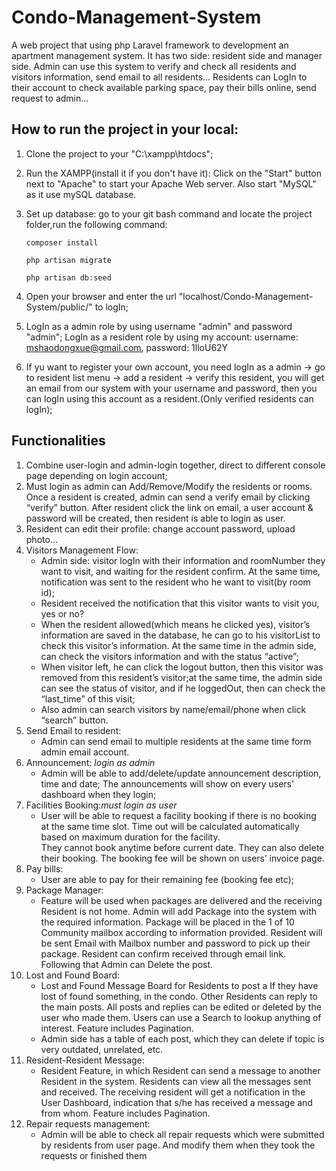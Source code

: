 # Condo-Management-System
A web project that using php Laravel framework to development an apartment management system. 
It has two side: resident side and manager side. 
Admin can use this system to verify and check all residents and visitors information, send email to all residents...
Residents can LogIn to their account to check available parking space, pay their bills online, send request to admin...


## How to run the project in your local: 
1. Clone the project to your "C:\xampp\htdocs\";
2. Run the XAMPP(install it if you don't have it): Click on the "Start" button next to "Apache" to start your Apache Web server. Also start "MySQL" as it use mySQL database.
3. Set up database: go to your git bash command and locate the project folder,run the following command:

    `composer install`

    `php artisan migrate` 

    `php artisan db:seed`
4. Open your browser and enter the url "localhost/Condo-Management-System/public/" to logIn;
5. LogIn as a admin role by using username "admin" and password "admin"; LogIn as a resident role by using my account: username: mshaodongxue@gmail.com, password: 1lloU62Y 
6. If yu want to register your own account, you need logIn as a admin -> go to resident list menu -> add a resident -> verify this resident, you will get an email from our system with your username and password, then you can logIn using this account as a resident.(Only verified residents can logIn);

## Functionalities
1. Combine user-login and admin-login together, direct to different console page depending on login account;
2. Must login as admin can Add/Remove/Modify the residents or rooms. Once a resident is created, admin can send a verify email by clicking “verify” button. After resident click the link on email, a user account & password will be created, then resident is able to login as user.
3. Resident can edit their profile: change account password, upload photo...
4. Visitors Management Flow:
    - Admin side:  visitor logIn with their information and roomNumber they want to visit, and waiting for the resident confirm. At the same time, notification was sent to the resident who he want to visit(by room id);
    - Resident received the notification that this visitor wants to visit you, yes or no?
    - When the resident allowed(which means he clicked yes), visitor’s information are saved in the database, he can go to his visitorList to check this visitor’s information. At the same time in the admin side, can check the visitors information and with the status “active”;
    - When visitor left, he can click the logout button, then this visitor was removed from this resident’s visitor;at the same time, the admin side can see the status of visitor, and if he loggedOut, then can check the “last_time” of this visit;
    - Also admin can search visitors by name/email/phone when click “search” button.
5. Send Email to resident: 
    - Admin can send email to multiple residents at the same time form admin email account.
6. Announcement: *login as admin*
    - Admin will be able to add/delete/update announcement description, time and date;
    The announcements will show on every users’ dashboard when they login;
7. Facilities Booking:*must login as user*
    - User will be able to request a facility booking if there is no booking at the same time slot. Time out will be calculated automatically based on maximum duration for the facility.  
    They cannot book anytime before current date.
    They can also delete their booking.
    The booking fee will be shown on users’ invoice page.
8. Pay bills:
    - User are able to pay for their remaining fee (booking fee etc);
9. Package Manager:
    - Feature will be used when packages are delivered and the receiving Resident is not home.
    Admin will add Package into the system with the required information. Package will be placed in the 1 of 10 Community mailbox according to information provided. Resident will be sent Email with Mailbox number and password to pick up their package. Resident can confirm received through email link. Following that Admin can Delete the post.
10. Lost and Found Board:
    - Lost and Found Message Board for Residents to post a If they have lost of found something, in the condo. Other Residents can reply to the main posts. All posts and replies can be edited or deleted by the user who made them. Users can use a Search to lookup anything of interest. Feature includes Pagination.
    - Admin side has a table of each post, which they can delete if topic is  very outdated, unrelated, etc.
11. Resident-Resident Message:
    - Resident Feature, in which Resident can send a message to another Resident in the system. Residents can view all the messages sent and received. The receiving resident will get a notification in the User Dashboard, indication that s/he has received a message and from whom. Feature includes Pagination.
12. Repair requests management:
    - Admin will be able to check all repair requests which were submitted by residents from user page. And modify them when they took the requests or finished them






